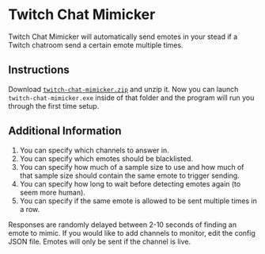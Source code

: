 # Twitch Chat Mimicker
Twitch Chat Mimicker will automatically send emotes in your stead if a Twitch chatroom send a certain emote multiple times.


## Instructions

Download [`twitch-chat-mimicker.zip`](https://github.com/ActuallyGiggles/Twitch-Chat-Mimicker/releases/tag/1.0.0) and unzip it. Now you can launch `twitch-chat-mimicker.exe` inside of that folder and the program will run you through the first time setup.

## Additional Information

1. You can specify which channels to answer in.
2. You can specify which emotes should be blacklisted.
3. You can specify how much of a sample size to use and how much of that sample size should contain the same emote to trigger sending.
4. You can specify how long to wait before detecting emotes again (to seem more human).
5. You can specify if the same emote is allowed to be sent multiple times in a row.

Responses are randomly delayed between 2-10 seconds of finding an emote to mimic.
If you would like to add channels to monitor, edit the config JSON file.
Emotes will only be sent if the channel is live.
